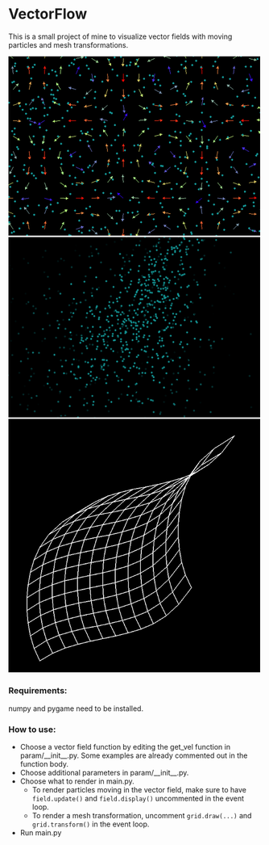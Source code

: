 # VectorFlow
This is a small project of mine to visualize vector fields with moving particles and mesh transformations.
<p float="left">
  <img src="img/img_1.png" width="500" />
  <img src="img/img_2.png" width="500" /> 
  <img src="img/img_3.png" width="500" />
</p>

### Requirements:
numpy and pygame need to be installed.

### How to use:
- Choose a vector field function by editing the get_vel function in param/\_\_init\_\_.py. Some examples are already commented out in the function body.
- Choose additional parameters in param/\_\_init\_\_.py.
- Choose what to render in main.py.
  - To render particles moving in the vector field, make sure to have `field.update()` and `field.display()` uncommented in the event loop.
  - To render a mesh transformation, uncomment `grid.draw(...)` and `grid.transform()` in the event loop.
- Run main.py